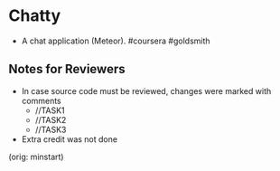 # Chatty

* A chat application (Meteor).  #coursera #goldsmith

## Notes for Reviewers
* In case source code must be reviewed, changes were marked with comments
  * //TASK1
  * //TASK2
  * //TASK3
* Extra credit was not done

(orig: minstart)
